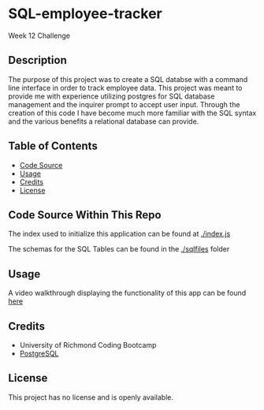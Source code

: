 # SQL-employee-tracker

Week 12 Challenge

## Description

The purpose of this project was to create a SQL databse with a command line interface in order to track employee data. This project was meant to provide me with experience utilizing postgres for SQL database management and the inquirer prompt to accept user input. Through the creation of this code I have become much more familiar with the SQL syntax and the various benefits a relational database can provide.

## Table of Contents

- [Code Source](#code-source-within-this-repo)
- [Usage](#usage)
- [Credits](#credits)
- [License](#license)

## Code Source Within This Repo

The index used to initialize this application can be found at [./index.js](./index.js)

The schemas for the SQL Tables can be found in the [./sqlfiles](./sqlfiles/) folder

## Usage

A video walkthrough displaying the functionality of this app can be found [here](https://drive.google.com/file/d/1K8OvwuILPP2fp7lmMaWv2zzAkEcWyMkB/view)

## Credits

- University of Richmond Coding Bootcamp
- [PostgreSQL](https://www.postgresql.org/)

## License

This project has no license and is openly available.
